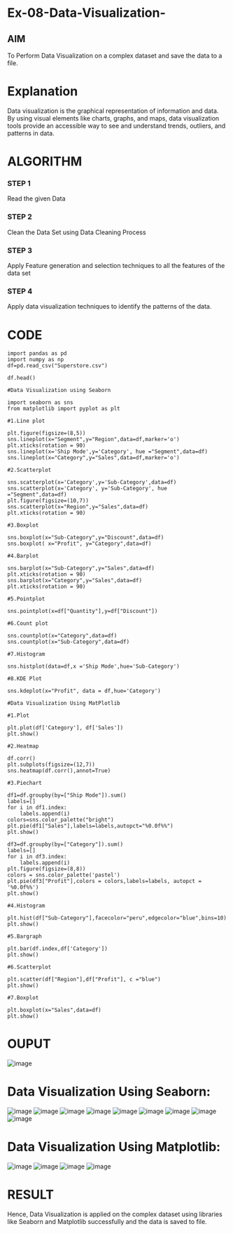 # Ex-08-Data-Visualization-

## AIM
To Perform Data Visualization on a complex dataset and save the data to a file. 

# Explanation
Data visualization is the graphical representation of information and data. By using visual elements like charts, graphs, and maps, data visualization tools provide an accessible way to see and understand trends, outliers, and patterns in data.

# ALGORITHM
### STEP 1
Read the given Data
### STEP 2
Clean the Data Set using Data Cleaning Process
### STEP 3
Apply Feature generation and selection techniques to all the features of the data set
### STEP 4
Apply data visualization techniques to identify the patterns of the data.


# CODE
~~~
import pandas as pd
import numpy as np
df=pd.read_csv("Superstore.csv")

df.head()

#Data Visualization using Seaborn

import seaborn as sns
from matplotlib import pyplot as plt

#1.Line plot

plt.figure(figsize=(8,5))
sns.lineplot(x="Segment",y="Region",data=df,marker='o')
plt.xticks(rotation = 90)
sns.lineplot(x='Ship Mode',y='Category', hue ="Segment",data=df)
sns.lineplot(x="Category",y="Sales",data=df,marker='o')

#2.Scatterplot

sns.scatterplot(x='Category',y='Sub-Category',data=df)
sns.scatterplot(x='Category', y='Sub-Category', hue ="Segment",data=df)
plt.figure(figsize=(10,7))
sns.scatterplot(x="Region",y="Sales",data=df)
plt.xticks(rotation = 90)

#3.Boxplot

sns.boxplot(x="Sub-Category",y="Discount",data=df)
sns.boxplot( x="Profit", y="Category",data=df)

#4.Barplot

sns.barplot(x="Sub-Category",y="Sales",data=df)
plt.xticks(rotation = 90)
sns.barplot(x="Category",y="Sales",data=df)
plt.xticks(rotation = 90)

#5.Pointplot

sns.pointplot(x=df["Quantity"],y=df["Discount"])

#6.Count plot

sns.countplot(x="Category",data=df)
sns.countplot(x="Sub-Category",data=df)

#7.Histogram

sns.histplot(data=df,x ='Ship Mode',hue='Sub-Category')

#8.KDE Plot

sns.kdeplot(x="Profit", data = df,hue='Category')

#Data Visualization Using MatPlotlib

#1.Plot

plt.plot(df['Category'], df['Sales'])
plt.show()

#2.Heatmap

df.corr()
plt.subplots(figsize=(12,7))
sns.heatmap(df.corr(),annot=True)

#3.Piechart

df1=df.groupby(by=["Ship Mode"]).sum()
labels=[]
for i in df1.index:
    labels.append(i)
colors=sns.color_palette("bright")
plt.pie(df1["Sales"],labels=labels,autopct="%0.0f%%")
plt.show()

df3=df.groupby(by=["Category"]).sum()
labels=[]
for i in df3.index:
    labels.append(i) 
plt.figure(figsize=(8,8))
colors = sns.color_palette('pastel')
plt.pie(df3["Profit"],colors = colors,labels=labels, autopct = '%0.0f%%')
plt.show()

#4.Histogram

plt.hist(df["Sub-Category"],facecolor="peru",edgecolor="blue",bins=10)
plt.show()

#5.Bargraph

plt.bar(df.index,df['Category'])
plt.show()

#6.Scatterplot

plt.scatter(df["Region"],df["Profit"], c ="blue")
plt.show()              

#7.Boxplot

plt.boxplot(x="Sales",data=df)
plt.show()
~~~

# OUPUT
![image](https://user-images.githubusercontent.com/94165322/171086228-7ae7644d-915b-480e-a434-56938158ef54.png)
# Data Visualization Using Seaborn:
![image](https://user-images.githubusercontent.com/94165322/171086382-8d8d160c-040e-4a19-8e8c-a9be1ac67bf8.png)
![image](https://user-images.githubusercontent.com/94165322/171086425-d3988282-0377-4da0-ac72-e85e52efc61e.png)
![image](https://user-images.githubusercontent.com/94165322/171086505-9eea605f-ab81-4521-ae29-d0e0abde46dc.png)
![image](https://user-images.githubusercontent.com/94165322/171086544-29f37607-b78e-49dd-bdff-bed034db9e64.png)
![image](https://user-images.githubusercontent.com/94165322/171086568-1e2849f8-27bf-4501-ad86-55aa7459360a.png)
![image](https://user-images.githubusercontent.com/94165322/171086958-bd9b0dcf-94f3-454d-82e9-c99e49bc1509.png)
![image](https://user-images.githubusercontent.com/94165322/171086595-4eb3d6e1-bb16-4213-a7d1-c1b8823e0f45.png)
![image](https://user-images.githubusercontent.com/94165322/171086633-b6804820-aaaa-4d9c-b911-67e842d3371a.png)
![image](https://user-images.githubusercontent.com/94165322/171086644-20cb2031-f846-4917-ab52-a4e8447ffc22.png)
# Data Visualization Using Matplotlib:
![image](https://user-images.githubusercontent.com/94165322/171086692-f9d04aa8-1605-4345-8164-c5b6db40fadf.png)
![image](https://user-images.githubusercontent.com/94165322/171086707-0c60b2de-8473-4543-b83c-be2bae814bf0.png)
![image](https://user-images.githubusercontent.com/94165322/171086716-876f3de0-f1ab-4452-8dd6-0d84bb5e6b7f.png)
![image](https://user-images.githubusercontent.com/94165322/171087314-f1373399-2b7f-4331-8716-8f3686a62ffc.png)



# RESULT
Hence, Data Visualization is applied on the complex dataset using libraries like Seaborn and Matplotlib successfully and the data is saved to file.

